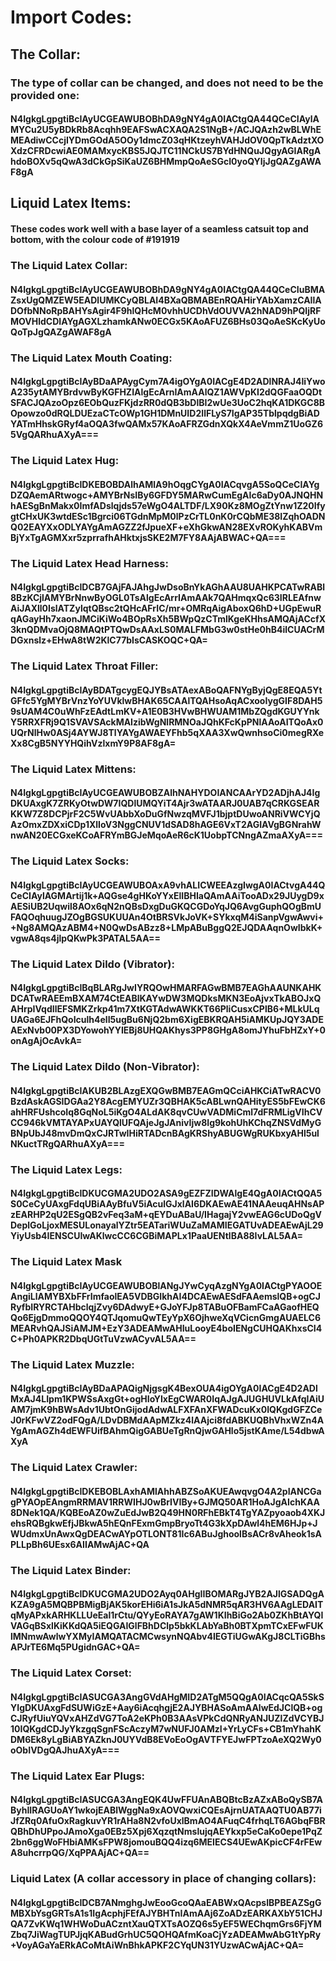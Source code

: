 # Import Codes:

## The Collar:

### The type of collar can be changed, and does not need to be the provided one:
#### N4IgkgLgpgtiBcIAyUCGEAWUBOBhDA9gNY4gA0IACtgQA44QCeCIAylAMYCu2U5yBDkRb8Acqhh9EAFSwACXAQA2S1NgB+/ACJQAzh2wBLWhEMEAdiwCCcjIYDmGOdA5OOy1dmcZ03qHKtzeyhVAHJdOV0QpTkAdztXOXdzCFRDcwiAE0MAMxycKBS5JQJTC11NCkUS7BYdHNQuJQgyAGIARgAhdoBOXv5qQwA3dCkGpSiKaUZ6BHMmpQoAeSGcI0yoQYIjJgQAZgAWAF8gA

## Liquid Latex Items:
#### These codes work well with a base layer of a seamless catsuit top and bottom, with the colour code of #191919

### The Liquid Latex Collar:
#### N4IgkgLgpgtiBcIAyUCGEAWUBOBhDA9gNY4gA0IACtgQA44QCeCIuBMAZsxUgQMZEW5EADlUMKCyQBLAI4BXaQBMABEnRQAHirYAbXamzCAIlADOfbNNoRpBAHYsAgir4F9hlQHcM0vhhUCDhVdOUVVA2hNAD9hPQIjRFMOVHldCDIAYgAGXLzhamkANw0ECGx5KAoAFUZ6BHs03QoAeSKcKyUoQoTpJgQAZgAWAF8gA

### The Liquid Latex Mouth Coating:
#### N4IgkgLgpgtiBcIAyBDaAPAygCym7A4igOYgA0IACgE4D2ADlNRAJ4IiYwoA235ytAMYBrdvwByKGFHZIAlgEcArnIAmAAlQZ1AWVpKI2dQGFaaOQDtSFACJQAzoOpz6EObQuzFKjdzRR0dQB3bDlBI2wUe3UoC2hqKA1DKGC8BOpowzo0dRQLDUEzaCTcOWp1GH1DMnUID2IlFLyS7IgAP35TblpqdgBiADYATmHhskGRyf4aOQA3fwQAMx57KAoAFRZGdnXQkX4AeVmmZ1UoGZ65VgQARhuAXyA===

### The Liquid Latex Hug:
#### N4IgkgLgpgtiBcIDKEBOBDAlhAMlA9hOqgCYgA0IACqvgA5SoQCeCIAYgDZQAemARtwogc+AMYBrNsIBy6GFDY5MARwCumEgAIc6aDy0AJNQHNhAESgBnMakx0ImfADslqjds57eWgO4ALTDF/LX90Kz8MOgZtYnw1Z20IfygtCHxUK3wtdESc1Bgrci06TGdnMpM0lPzCrTL0nK0rCQbME38IZqhOADNQ02EAYXxODLYAYgAmAGZZ2fJpueXF+eXhGkwAN28EXvROKyhKABVmBjYxTgAGMXxr5zprrafhAHktxjsSKE2M7FY8AAjABWAC+QA===

### The Liquid Latex Head Harness: 
#### N4IgkgLgpgtiBcIDCB7GAjFAJAhgJwDsoBnYkAGhAAU8UAHKPCATwRABl8BzKCjlAMYBrNnwByOGL0TsAlgEcArrIAmAAk7QAHmqxQc63IRLEAfnwAiJAXll0IslATZylqtQBsc2tQHcAFrIC/mr+OMRqAigAboxQ6hD+UGpEwuRqAGayHh7xaonJMCiKiWo4BOpRsXh5BWpQzCTmlKgeKHhsAMQAjACcfX3knQDMvaOjQ8MAQtPTQwDsAAxLS0MALFMbG3w0stHe0hB4ilCUACrMDGxnslz+EHwA8tW2KlC77bIsCASKOQC+QA=

### The Liquid Latex Throat Filler: 
#### N4IgkgLgpgtiBcIAyBDATgcygEQJYBsATAexABoQAFNYgByjQgE8EQA5YtGFfc5YgMYBrVnzYoYUVklwBHAK65CAAlTQAHsoAqACxooIygGIF8DAH59sUAM4C0uWhFzEAdtLmKV+A1E0B3HVwBHWUAM1MbZQgdKGUYYnkY5RRXFRj9Q1SVAVSAckMAIzibWgNlRMNOaJQhKFcKpPNlAAoAITQoAx0UQrNlHw0ASj4AYWJ8TlYAYgAWAEYFhb5qXAA3XwQwnhsoCi0megRXeXx8CgB5NYYHQihVzlxmY9P8AF8gA=

### The Liquid Latex Mittens: 
#### N4IgkgLgpgtiBcIAyUCGEAWUBOBZAlhNAHYDOIANCAArYD2ADjhAJ4IgDKUAxgK7ZRKyOtwDW7IQDlUMQYiT4Ajr3wATAARJ0UAB7qCRKGSEARKKW7Z8DCPjrF2C5WvUAbbXoDuGfNwzqMVFJ1bjptDUwoANRiVWCYjQAzOmxZDXxiCDp1XlIoV3NggCNUV1dSAD8hAGE6VxT2AGIAVgBGNrahWnwAN20ECGxeKCoAFRYmBGJeMqoAeR6cK1UobpTCNngAZmaAXyA===

### The Liquid Latex Socks:
#### N4IgkgLgpgtiBcIAyUCGEAWUBOAxA9vhALICWEEAzgIwgA0IACtvgA44QCeCIAylAGMArtij1k+AQGse4gHKoYYxElIBHIaQAmAAiTooADx29JUygD9xAESiUB2Uqwil8AOx6qN2nQBsDxgDuGKQCGDoYqJQ6AvgGuphQOgBmUFAQOqhuugJZOgBGSUKUUAn4OtBRSVkJoVK+SYkxqM4iSanpVgwAwvi++Ng8AMQAzABM4+N0QwDsABzz8+LMpABuBggQ2EJQDAAqnOwIbkK+vgwA8qs4jlpQKwPk3PATAL5AA==

### The Liquid Latex Dildo (Vibrator):
#### N4IgkgLgpgtiBcIBqBLARgJwIYRQOwHMARFAGwBMB7EAGhAAUNKAHKDCATwRAEEmBXAM74CtEABlKAYwDW3MQDksMKN3EoAjvxTkABOJxQAHrpIVqdIlEFSMKZrkp41m7XtKGTAdwAWKKT66PliCusxCPlB6+MLkULqUAGa6EJFhQoIculh4elI5ugBu6NjQ2bm6XigEBKRQAH5iAMKUpJQY3ADEAExNvb00PX3DYowohYYIEBj8UHQAKhys3PP8GHgA8omJYhuFbHZxY+0onAgAjOcAvkA=

### The Liquid Latex Dildo (Non-Vibrator):
#### N4IgkgLgpgtiBcIAKUB2BLAzgEXQGwBMB7EAGmQCciAHKCiATwRACV0BzdAskAGSIDGAa2Y8AcgEMYUZr3QBHAK5cABLwnQAHityES5bFEwCK6ahHRFUshcoIq8GqNoL5iKgO4ALdAK8qvCUwVADMiCml7dFRMLigVIhCVCC946kVMTAYAPxUAYQlUFQAjeJgJAnivIjw8Ig9kohUhKChqZNSVdMyGBNpUbJ48mvDmQxCJRTwIHiRTADcnBAgKRShyABUGWgRUKbxyAHl5ulNKuctTRgQARhuAXyA===

### The Liquid Latex Legs:
#### N4IgkgLgpgtiBcIDKUCGMA2UDO2ASA9gEZFZIDWAlgE4QgA0IACtQQA5S0CeCyUAxgFdqUBiAAyBfuV5iAculGJxlAI6DKAEwAE41NAAeuqAHNsAPzEARHP2qU2ESgQB2vFeq3aM+qEYDuABaU/IHagajY2vwEAG6cUDoQgVDeplGoLjoxMESULonayalYZtr5EATariWUuZaMAMIEGATUvADEAEwAjL29YiyUsb4IENSCUIwAKlwcCC6CGBiMAPLx1PaaUENtlBA88IvLAL5AA=

### The Liquid Latex Mask
#### N4IgkgLgpgtiBcIAyUCGEAWUBOBlANgJYwCyqAzgNYgA0IACtgPYAOOEAngiLlAMYBXbFFrImfaolEA5VDBGIkhAI4DCAEwAESdFAAemslQB+ogCJRyfbIRYRCTAHbclqjZvy6DAdwyE+GJoYFJp8TABuOFBamFCaAGaofHEQQo6EjgDmmoQQOY4QTJqomuQwTEyYpX6OjhweXqVCicnGmgAUAELC6MEARvhQAJSiAMJM+EzY3ADEAMwAHIuLooyE4boIENgCUHQAKhxsCI4C+Ph0APKR2DbqUGtTuVzwACyvAL5AA==

### The Liquid Latex Muzzle:
#### N4IgkgLgpgtiBcIAyBDaAPAQigNjgsgK4BexOUA4igOYgA0IACgE4D2ADlMxAJ4LIpm1KPWSsAxgGt+ogHIoYIxEgCWAR0IqAJgAJUGHUVLkAfqIAiUAM7jmK9hBWsAdv1UbtOnGijodAdwALFXFAnXFWADcuKx0IQKgdGFZCeJ0rKFwVZ2odFQgA/LDvDBMdAApMZkz4lAAjci8fdABKUQBhVhxWZn4AYgAmAGZh4dEWFUifBAhmQigGABUeTgRnQjwGAHlo5jstKAme/L54dbwAXyA

### The Liquid Latex Crawler: 
#### N4IgkgLgpgtiBcIDKEBOBLAxhAMlAhhABZSoAKUEAwqvgO4A2pIANCGagPYAOpEAngmRRMAV1RRWIHJ0wBrIVIBy+GJMQ50AR1HoAJgAIchKAA8DNek1QA/KQBEoAZ0wZuEdJwB2Q49HN0RFhEBkT4TgYAZpyoaob4XKJehsRQBgkwEfjJBkwA5hEQnFExmGmpBryoTt4G3kXpDAwl4hEM6HJp+JWUdmxUnAwxQgDEACwAYpOTLONT81Ic6ABuJghoolBsACr8vAheok1sAPLLpBh6UEsx6AIIAMwAjAC+QA

### The Liquid Latex Binder: 
#### N4IgkgLgpgtiBcIDKUCGMA2UDO2Ayq0AHgIIBOMARgJYB2AJlGSADQgAKZA9gA5MQBPBMigBjAK5korEHi6iA1sJkA5dNMR5qAR3HV6AAgLEDAITqMyAPxkARHKLLUeEal1rCtu/QYyEoRAYA7gAW1KIhBiGo2Ab0ZKhBtAYQIVAGqBSxlKiKKdQA5iEQGAIGlFBhDClp5bkKLAbYaBh0BTXpmTCxEFwFUKlMNmwAwlwYXMyIAMQATACMCwsynNQAbv4IEGTiUGwAKgJ8CLTiGBhsAPJrTE6Mq5PUgidnGAC+QA=

### The Liquid Latex Corset:
#### N4IgkgLgpgtiBcIASUCGA3AngGVdAHgMID2ATgM5QQgA0IACqcQA5SkSYIgDKUAxgFdSUWiGzE+Aay6iAcqhgjE2AJYBHASoAmAAlwEdJClQB+ogCJRyfUiuYQVxAHZdVG7ToA2eKPh0B3AAsVPkCdQNRyANJUZlZdVCYBJ10IQKgdCDJyYkzgqSgnFScAczyM7wNUFJ0AMzI+YrLyCFs+CB1mYhahKDM6Ek8yLgBiABYAZknJ0UYVdB8EVoEoOgAVTFYEJwFPTzoAeXQ2Wy0oObIVDgQAJhuAXyA===

### The Liquid Latex Ear Plugs:
#### N4IgkgLgpgtiBcIASUCGA3AngEQK4UwFFUAnABQBtcBzAZxABoQySB7AByhIIRAGUoAY1wkojEABlWggNa9xAOVQwxiCQEsAjrnUATAAQTU0AB77iJfZRq0AfuOxRagkuvYR1rAHa8N2vfoUxlBmAO4AFuqC4frhqLT6AGbqFBRQBhDhUPpoJAmoXga0EBz5Xpj6XqzqtNmslujqAEYkxp5eCaKo0epe1PqZ2bn6ggWoFHbiAMKsFPW8jomouBQQ4izq6MEIECS4UEwAKpicCF4rFEwA8uhcrrpQG/XqPPAAjAC+QA==

### Liquid Latex (A collar accessory in place of changing collars):
#### N4IgkgLgpgtiBcIDCB7ANmghgJwEooGcoQAaEABWxQAcpsIBPBEAZSgGMBXbYsgGRTsA1s1IgAcphjFEfAJYBHTnIAmAAj6ZoADzEARKAXbY51CHJQA7ZvKWq1WHWoDuACzntXauQTXTsAOZQ6s5yEF5WEChqmGrs6FjYMZbq7JiWagTUPJjqKABudGrhUC5QOHQAfmKoaCjYzADEAMwAbG1tYpRy+VoyAGaYaERkACoMtAiWnBhkAPKF2CYqUN31YUzwACwAjAC+QA=

